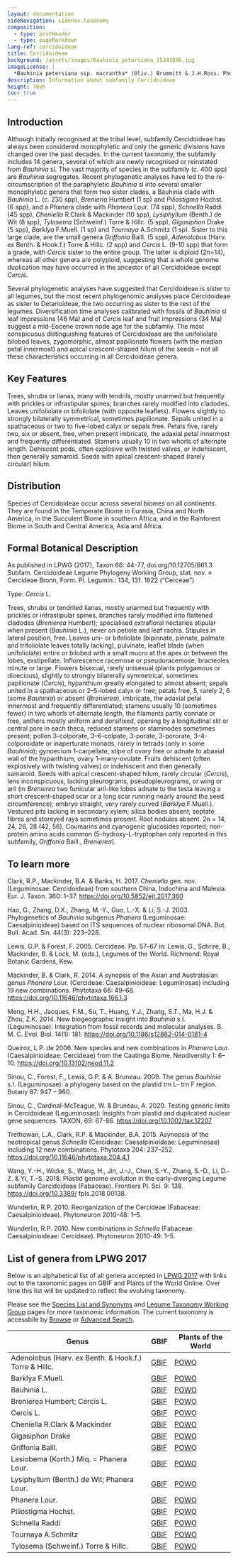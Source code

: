 ```yaml
---
layout: documentation
sideNavigation: sidenav.taxonomy
composition:
  - type: postHeader
  - type: pageMarkdown
lang-ref: cercidoideae
title: Cercidoideae
background: /assets/images/Bauhinia_petersiana_15341896.jpg
imageLicense: |
  *Bauhinia petersiana ssp. macrantha* (Oliv.) Brummitt & J.H.Ross. Photo by Ryan van Huyssteen via [iNaturalist](https://www.gbif.org/occurrence/1838329045)
description: Information about subfamily Cercidoideae 
height: 70vh
toc: true
---
```


## Introduction
Although initially recognised at the tribal level, subfamily Cercidoideae has always been considered monophyletic and only the generic divisions have changed over the past decades. In the current taxonomy, the subfamily includes 14 genera, several of which are newly recognised or reinstated from *Bauhinia* sl. The vast majority of species in the subfamily (c. 400 spp) are *Bauhinia* segregates. Recent phylogenetic analyses have led to the re-circumscription of the paraphyletic *Bauhinia* sl into several smaller monophyletic genera that form two sister clades, a Bauhinia clade with *Bauhinia* L. (c. 230 spp), *Brenieria* Humbert (1 sp) and *Piliostigma* Hochst. (6 spp), and a Phanera clade with *Phanera* Lour. (74 spp), *Schnella* Raddi (45 spp), *Cheniella* R.Clark & Mackinder (10 spp), *Lysiphyllum* (Benth.) de Wit (8 spp), *Tylosema* (Schweinf.) Torre & Hillc. (5 spp), *Gigasiphon* Drake (5 spp), *Barklya* F.Muell. (1 sp) and *Tournaya* A.Schmitz (1 sp). Sister to this large clade, are the small genera *Griffonia* Baill. (5 spp), *Adenolobus* (Harv. ex Benth. & Hook.f.) Torre & Hillc. (2 spp) and *Cercis* L. (9-10 spp) that form a grade, with *Cercis* sister to the entire group. The latter is diploid (2n=14), whereas all other genera are polyploid, suggesting that a whole genome duplication may have occurred in the ancestor of all Cercidoideae except *Cercis*. 

Several phylogenetic analyses have suggested that Cercidoideae is sister to all legumes, but the most recent phylogenomic analyses place Cercidoideae as sister to Detarioideae, the two occurring as sister to the rest of the legumes. Diversification time analyses calibrated with fossils of *Bauhinia* sl leaf impressions (46 Ma) and of *Cercis* leaf and fruit impressions (34 Ma) suggest a mid-Eocene crown node age for the subfamily. The most conspicuous distinguishing features of Cercidoideae are the unifoliolate bilobed leaves, zygomorphic, almost papilionate flowers (with the median petal innermost) and apical crescent-shaped hilum of the seeds – not all these characteristics occurring in all Cercidoideae genera.


## Key Features
Trees, shrubs or lianas, many with tendrils, mostly unarmed but frequently with prickles or infrastipular spines; branches rarely modified into cladodes. Leaves unifoliolate or bifoliolate (with opposite leaflets). Flowers slightly to strongly bilaterally symmetrical, sometimes papilionate. Sepals united in a spathaceous or two to five-lobed calyx or sepals free. Petals five, rarely two, six or absent, free, when present imbricate, the adaxial petal innermost and frequently differentiated. Stamens usually 10 in two whorls of alternate length. Dehiscent pods, often explosive with twisted valves, or indehiscent, then generally samaroid. Seeds with apical crescent-shaped (rarely circular) hilum.

## Distribution
Species of Cercidoideae occur across several biomes on all continents. They are found in the Temperate Biome in Eurasia, China and North America, in the Succulent Biome in southern Africa, and in the Rainforest Biome in South and Central America, Asia and Africa.

## Formal Botanical Description
As published in LPWG (2017), Taxon 66: 44-77, doi.org/10.12705/661.3
Subfam. Cercidoideae Legume Phylogeny Working Group, stat. nov. ≡ Cercideae Bronn, Form. Pl. Legumin.: 134, 131. 1822 (“Cerceae”)

Type: *Cercis* L.

Trees, shrubs or tendriled lianas, mostly unarmed but frequently with prickles or infrastipular spines, branches rarely modified into flattened cladodes (*Brenierea* Humbert); specialised extrafloral nectaries stipular when present (*Bauhinia* L.), never on petiole and leaf rachis. Stipules in lateral position, free. Leaves uni- or bifoliolate (bipinnate, pinnate, palmate and trifoliolate leaves totally lacking), pulvinate, leaflet blade (when unifoliolate) entire or bilobed with a small mucro at the apex or between the lobes, exstipellate. Inflorescence racemose or pseudoracemose; bracteoles minute or large. Flowers bisexual, rarely unisexual (plants polygamous or dioecious), slightly to strongly bilaterally symmetrical, sometimes papilionate (*Cercis*), hypanthium greatly elongated to almost absent; sepals united in a spathaceous or 2–5-lobed calyx or free; petals free, 5, rarely 2, 6 (some *Bauhinia*) or absent (*Brenierea*), imbricate, the adaxial petal innermost and frequently differentiated; stamens usually 10 (sometimes fewer) in two whorls of alternate length, the filaments partly connate or free, anthers mostly uniform and dorsifixed, opening by a longitudinal slit or central pore in each theca, reduced stamens or staminodes sometimes present; pollen 3-colporate, 3–6-colpate, 3-porate, 3-pororate, 3–4-colporoidate or inaperturate monads, rarely in tetrads (only in some *Bauhinia*); gynoecium 1-carpellate, stipe of ovary free or adnate to abaxial wall of the hypanthium, ovary 1–many-ovulate. Fruits dehiscent (often explosively with twisting valves) or indehiscent and then generally samaroid. Seeds with apical crescent-shaped hilum, rarely circular (*Cercis*), lens inconspicuous, lacking pleurograms, pseudopleurograms, or wing or aril (in *Brenierea* two funicular aril-like lobes adnate to the testa leaving a short crescent-shaped scar or a long scar running nearly around the seed circumference); embryo straight, very rarely curved (*Barklya* F.Muell.). Vestured pits lacking in secondary xylem; silica bodies absent; septate fibres and storeyed rays sometimes present. Root nodules absent. 2n = 14, 24, 26, 28 (42, 56). Coumarins and cyanogenic glucosides reported; non-protein amino acids common (5-hydroxy-L-tryptophan only reported in this subfamily, *Griffonia* Baill., *Brenierea*).

## To learn more
Clark, R.P., Mackinder, B.A. & Banks, H. 2017. *Cheniella* gen. nov. (Leguminosae: Cercidoideae) from southern China, Indochina and Malesia. Eur. J. Taxon. 360: 1–37. https://doi.org/10.5852/ejt.2017.360

Hao, G., Zhang, D.X., Zhang, M.-Y., Guo, L.-X. & Li, S.-J. 2003. Phylogenetics of *Bauhinia* subgenus *Phanera* (Leguminosae: Caesalpinioideae) based on ITS sequences of nuclear ribosomal DNA. Bot. Bull. Acad. Sin. 44(3): 223–228.

Lewis, G.P. & Forest, F. 2005. Cercideae. Pp. 57–67 in: Lewis, G., Schrire, B., Mackinder, B. & Lock, M. (eds.), Legumes of the World. Richmond: Royal Botanic Gardens, Kew.

Mackinder, B. & Clark, R. 2014. A synopsis of the Asian and Australasian genus *Phanera* Lour. (Cercideae: Caesalpinioideae: Leguminosae) including 19 new combinations. Phytotaxa 66: 49–68. https://doi.org/10.11646/phytotaxa.166.1.3

Meng, H.H., Jacques, F.M., Su, T., Huang, Y.J., Zhang, S.T., Ma, H.J. & Zhou, Z.K. 2014. New biogeographic insight into *Bauhinia* s.l. (Leguminosae): Integration from fossil records and molecular analyses. B. M. C. Evol. Biol. 14(1): 181. https://doi.org/10.1186/s12862-014-0181-4

Queiroz, L.P. de 2006. New species and new combinations in *Phanera* Lour. (Caesalpinioideae: Cercideae) from the Caatinga Biome. Neodiversity 1: 6–10. https://doi.org/10.13102/neod.11.2

Sinou, C., Forest, F., Lewis, G.P. & A. Bruneau. 2009. The genus *Bauhinia* s.l. (Leguminosae): a phylogeny based on the plastid trn L- trn F region. Botany 87: 947 – 960.

Sinou, C., Cardinal-McTeague, W. & Bruneau, A. 2020. Testing generic limits in Cercidoideae (Leguminosae): Insights from plastid and duplicated nuclear gene sequences. TAXON, 69: 67-86. https://doi.org/10.1002/tax.12207

Trethowan, L.A., Clark, R.P. & Mackinder, B.A. 2015. Asynopsis of the neotropical genus *Schnella* (Cercideae: Caesalpinioideae: Leguminosae) including 12 new combinations. Phytotaxa 204: 237–252. https://doi.org/10.11646/phytotaxa.204.4.1

Wang, Y.-H., Wicke, S., Wang, H., Jin, J.-J., Chen, S.-Y., Zhang, S.-D., Li, D.-Z. & Yi, T.-S. 2018. Plastid genome evolution in the early-diverging Legume subfamily Cercidoideae (Fabaceae). Frontiers Pl. Sci. 9: 138. https://doi.org/10.3389/
fpls.2018.00138.

Wunderlin, R.P. 2010. Reorganization of the Cercideae (Fabaceae: Caesalpinioideae). Phytoneuron 2010-48: 1–5.

Wunderlin, R.P. 2010. New combinations in *Schnella* (Fabaceae: Caesalpinioideae: Cercideae). Phytoneuron 2010-49: 1–5.

## List of genera from LPWG 2017

Below is an alphabetical list of all genera accepted in [LPWG 2017](https://doi.org/10.1071/SB19025) with links out to the taxonomic pages on GBIF and Plants of the World Online. Over time this list will be updated to reflect the evolving taxonomy. 

Please see the [Species List and Synonyms](https://hp-legume.gbif-staging.org/taxonomy/species-list) and [Legume Taxonomy Working Group](https://hp-legume.gbif-staging.org/working-groups/taxonomy) pages for more taxonomic information. The current taxonomy is accessbile by [Browse](https://hp-legume.gbif-staging.org/taxonomy/browse) or  [Advanced Search](https://hp-legume.gbif-staging.org/taxonomy/search).

 
 |Genus                  |     GBIF                     | Plants of the World   |
| --------------------- |------------------------------|-----------------------|
|	Adenolobus (Harv. ex Benth. & Hook.f.) Torre & Hillc.	|	[GBIF](https://www.gbif.org/species/2956199)	|	[POWO](http://www.plantsoftheworldonline.org/taxon/urn:lsid:ipni.org:names:21580-1)	|
|	Barklya F.Muell.	|	[GBIF](https://www.gbif.org/species/2955817)	|	[POWO](http://www.plantsoftheworldonline.org/taxon/urn:lsid:ipni.org:names:21784-1)	|
|	Bauhinia L.	|	[GBIF](https://www.gbif.org/species/2952935)	|	[POWO](http://www.plantsoftheworldonline.org/taxon/urn:lsid:ipni.org:names:327181-2)	|
|	Brenierea Humbert; Cercis L.	|	[GBIF](https://www.gbif.org/species/2977380)	|	[POWO](http://www.plantsoftheworldonline.org/taxon/urn:lsid:ipni.org:names:21855-1)	|
|	Cercis L.	|	[GBIF](https://www.gbif.org/species/2955919)	|	[POWO](http://www.plantsoftheworldonline.org/taxon/urn:lsid:ipni.org:names:30001619-2)	|
|	Cheniella R.Clark & Mackinder	|	[GBIF](https://www.gbif.org/species/9712046)	|	[POWO](http://www.plantsoftheworldonline.org/taxon/urn:lsid:ipni.org:names:77165904-1)	|
|	Gigasiphon Drake	|	[GBIF](https://www.gbif.org/species/8059232)	|	[POWO](http://www.plantsoftheworldonline.org/taxon/urn:lsid:ipni.org:names:22484-1)	|
|	Griffonia Baill.	|	[GBIF](https://www.gbif.org/species/2945470)	|	[POWO](http://www.plantsoftheworldonline.org/taxon/urn:lsid:ipni.org:names:22523-1)	|
|	Lasiobema (Korth.) Miq. = Phanera Lour.	|	[GBIF](https://www.gbif.org/species/7301321)	|	[POWO](http://www.plantsoftheworldonline.org/taxon/urn:lsid:ipni.org:names:22740-1)	|
|	Lysiphyllum (Benth.) de Wit; Phanera Lour.	|	[GBIF](https://www.gbif.org/species/9105569)	|	[POWO](http://www.plantsoftheworldonline.org/taxon/urn:lsid:ipni.org:names:22849-1)	|
|	Phanera Lour.	|	[GBIF](https://www.gbif.org/species/7278390)	|	[POWO](http://www.plantsoftheworldonline.org/taxon/urn:lsid:ipni.org:names:23206-1)	|
|	Piliostigma Hochst.	|	[GBIF](https://www.gbif.org/species/2947989)	|	[POWO](http://www.plantsoftheworldonline.org/taxon/urn:lsid:ipni.org:names:329960-2)	|
|	Schnella Raddi	|	[GBIF](https://www.gbif.org/species/7278569)	|	[POWO](http://www.plantsoftheworldonline.org/taxon/urn:lsid:ipni.org:names:30003119-2)	|
|	Tournaya A.Schmitz	|	[GBIF](https://www.gbif.org/species/7301486)	|	[POWO](http://www.plantsoftheworldonline.org/taxon/urn:lsid:ipni.org:names:23709-1)	|
|	Tylosema (Schweinf.) Torre & Hillc. 	|	[GBIF](https://www.gbif.org/species/9010267)	|	[POWO](http://www.plantsoftheworldonline.org/taxon/urn:lsid:ipni.org:names:23743-1)	|
